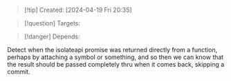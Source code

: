 
>[!tip] Created: [2024-04-19 Fri 20:35]

>[!question] Targets: 

>[!danger] Depends: 

Detect when the isolateapi promise was returned directly from a function, perhaps by attaching a symbol or something, and so then we can know that the result should be passed completely thru when it comes back, skipping a commit.